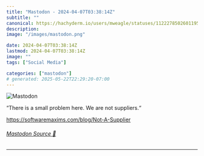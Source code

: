 ```yaml
---
title: "Mastodon - 2024-04-07T03:38:14Z"
subtitle: ""
canonical: https://hachyderm.io/users/mweagle/statuses/112227850260119596
description:
image: "/images/mastodon.png"

date: 2024-04-07T03:38:14Z
lastmod: 2024-04-07T03:38:14Z
image: ""
tags: ["Social Media"]

categories: ["mastodon"]
# generated: 2025-05-22T22:29:20-07:00
---
```

![Mastodon](/images/mastodon.png)

<p>“There is a small problem here. We are not suppliers.“</p><p><a href="https://softwaremaxims.com/blog/Not-A-Supplier" target="_blank" rel="nofollow noopener noreferrer" translate="no"><span class="invisible">https://</span><span class="ellipsis">softwaremaxims.com/blog/Not-A-</span><span class="invisible">Supplier</span></a></p>


###### [Mastodon Source 🐘](https://hachyderm.io/@mweagle/112227850260119596)

___
